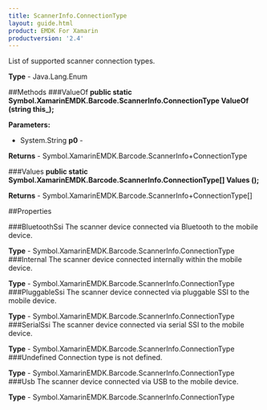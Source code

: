 ```yaml
---
title: ScannerInfo.ConnectionType
layout: guide.html 
product: EMDK For Xamarin 
productversion: '2.4' 
---
```

List of supported scanner connection types.

**Type** - Java.Lang.Enum

##Methods
###ValueOf
**public static Symbol.XamarinEMDK.Barcode.ScannerInfo.ConnectionType ValueOf (string this_);**


        

**Parameters:** 

* System.String **p0** - 

**Returns** - Symbol.XamarinEMDK.Barcode.ScannerInfo+ConnectionType

###Values
**public static Symbol.XamarinEMDK.Barcode.ScannerInfo.ConnectionType[] Values ();**


        


**Returns** - Symbol.XamarinEMDK.Barcode.ScannerInfo+ConnectionType[]

##Properties

###BluetoothSsi
The scanner device connected via Bluetooth to the mobile device.

**Type** - Symbol.XamarinEMDK.Barcode.ScannerInfo.ConnectionType
###Internal
The scanner device connected internally within the mobile device.

**Type** - Symbol.XamarinEMDK.Barcode.ScannerInfo.ConnectionType
###PluggableSsi
The scanner device connected via pluggable SSI to the mobile device.

**Type** - Symbol.XamarinEMDK.Barcode.ScannerInfo.ConnectionType
###SerialSsi
The scanner device connected via serial SSI to the mobile device.

**Type** - Symbol.XamarinEMDK.Barcode.ScannerInfo.ConnectionType
###Undefined
Connection type is not defined.

**Type** - Symbol.XamarinEMDK.Barcode.ScannerInfo.ConnectionType
###Usb
The scanner device connected via USB to the mobile device.

**Type** - Symbol.XamarinEMDK.Barcode.ScannerInfo.ConnectionType



